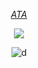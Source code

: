 <div align="center">
  
 [_ATA_](https://nijiro.atabook.org) 

<div align="center">

![](https://komarev.com/ghpvc/?username=chishiyas&color=000000&label=fans
)

![d](https://i.pinimg.com/originals/76/1f/e6/761fe6eb2390b12129b34d48e7d2b4a9.gif)

